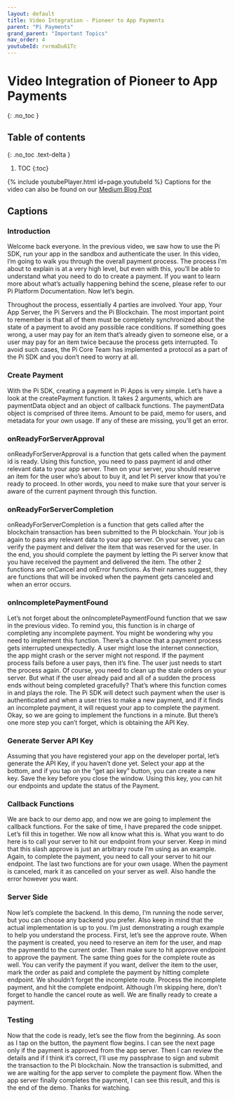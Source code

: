 ```yaml
---
layout: default
title: Video Integration - Pioneer to App Payments
parent: "Pi Payments"
grand_parent: "Important Topics"
nav_order: 4
youtubeId: rvrmaDu61Tc
---
```

# Video Integration of Pioneer to App Payments
{: .no_toc }

## Table of contents
{: .no_toc .text-delta }

1. TOC
{:toc}

{% include youtubePlayer.html id=page.youtubeId %}
Captions for the video can also be found on our [Medium Blog Post](https://pinetwork-official.medium.com/hackathon-workshop-transcripts-86367175ebb3)

## Captions 
### Introduction
Welcome back everyone. In the previous video, we saw how to use the Pi SDK, run your app in the sandbox and authenticate the user. In this video, I’m going to walk you through the overall payment process. The process I’m about to explain is at a very high level, but even with this, you’ll be able to understand what you need to do to create a payment. If you want to learn more about what’s actually happening behind the scene, please refer to our Pi Platform Documentation. Now let’s begin.

Throughout the process, essentially 4 parties are involved. Your app, Your App Server, the Pi Servers and the Pi Blockchain. The most important point to remember is that all of them must be completely synchronized about the state of a payment to avoid any possible race conditions. If something goes wrong, a user may pay for an item that’s already given to someone else, or a user may pay for an item twice because the process gets interrupted. To avoid such cases, the Pi Core Team has implemented a protocol as a part of the Pi SDK and you don’t need to worry at all.

### Create Payment
With the Pi SDK, creating a payment in Pi Apps is very simple. Let’s have a look at the createPayment function. It takes 2 arguments, which are paymentData object and an object of callback functions. The paymentData object is comprised of three items. Amount to be paid, memo for users, and metadata for your own usage. If any of these are missing, you’ll get an error.

### onReadyForServerApproval
onReadyForServerApproval is a function that gets called when the payment id is ready. Using this function, you need to pass payment id and other relevant data to your app server. Then on your server, you should reserve an item for the user who’s about to buy it, and let Pi server know that you’re ready to proceed. In other words, you need to make sure that your server is aware of the current payment through this function.

### onReadyForServerCompletion
onReadyForServerCompletion is a function that gets called after the blockchain transaction has been submitted to the Pi blockchain. Your job is again to pass any relevant data to your app server. On your server, you can verify the payment and deliver the item that was reserved for the user. In the end, you should complete the payment by letting the Pi server know that you have received the payment and delivered the item. The other 2 functions are onCancel and onError functions. As their names suggest, they are functions that will be invoked when the payment gets canceled and when an error occurs.

### onIncompletePaymentFound
Let’s not forget about the onIncompletePaymentFound function that we saw in the previous video. To remind you, this function is in charge of completing any incomplete payment. You might be wondering why you need to implement this function. There’s a chance that a payment process gets interrupted unexpectedly. A user might lose the internet connection, the app might crash or the server might not respond. If the payment process fails before a user pays, then it’s fine. The user just needs to start the process again. Of course, you need to clean up the stale orders on your server. But what if the user already paid and all of a sudden the process ends without being completed gracefully? That’s where this function comes in and plays the role. The Pi SDK will detect such payment when the user is authenticated and when a user tries to make a new payment, and if it finds an incomplete payment, it will request your app to complete the payment. Okay, so we are going to implement the functions in a minute. But there’s one more step you can’t forget, which is obtaining the API Key.

### Generate Server API Key
Assuming that you have registered your app on the developer portal, let’s generate the API Key, if you haven’t done yet. Select your app at the bottom, and if you tap on the “get api key” button, you can create a new key. Save the key before you close the window. Using this key, you can hit our endpoints and update the status of the Payment.

### Callback Functions
We are back to our demo app, and now we are going to implement the callback functions. For the sake of time, I have prepared the code snippet. Let’s fill this in together. We now all know what this is. What you want to do here is to call your server to hit our endpoint from your server. Keep in mind that this slash approve is just an arbitrary route I’m using as an example. Again, to complete the payment, you need to call your server to hit our endpoint. The last two functions are for your own usage. When the payment is canceled, mark it as cancelled on your server as well. Also handle the error however you want.

### Server Side
Now let’s complete the backend. In this demo, I’m running the node server, but you can choose any backend you prefer. Also keep in mind that the actual implementation is up to you. I’m just demonstrating a rough example to help you understand the process. First, let’s see the approve route. When the payment is created, you need to reserve an item for the user, and map the paymentId to the current order. Then make sure to hit approve endpoint to approve the payment. The same thing goes for the complete route as well. You can verify the payment if you want, deliver the item to the user, mark the order as paid and complete the payment by hitting complete endpoint. We shouldn’t forget the incomplete route. Process the incomplete payment, and hit the complete endpoint. Although I’m skipping here, don’t forget to handle the cancel route as well. We are finally ready to create a payment.

### Testing
Now that the code is ready, let’s see the flow from the beginning. As soon as I tap on the button, the payment flow begins. I can see the next page only if the payment is approved from the app server. Then I can review the details and if I think it’s correct, I’ll use my passphrase to sign and submit the transaction to the Pi blockchain. Now the transaction is submitted, and we are waiting for the app server to complete the payment flow. When the app server finally completes the payment, I can see this result, and this is the end of the demo. Thanks for watching.
